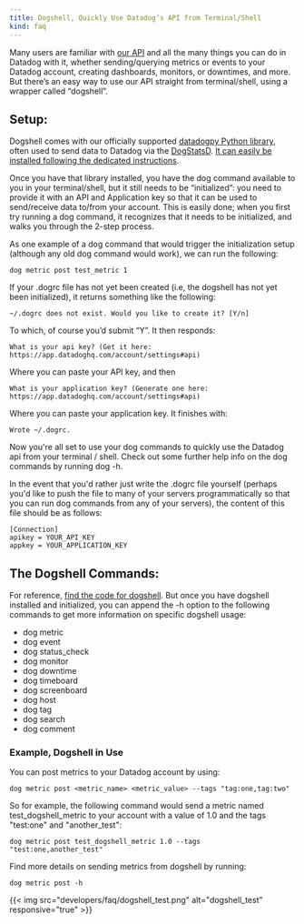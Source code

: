 ```yaml
---
title: Dogshell, Quickly Use Datadog’s API from Terminal/Shell
kind: faq
---
```


Many users are familiar with [our API][1] and all the many things you can do in Datadog with it, whether sending/querying metrics or events to your Datadog account, creating dashboards, monitors, or downtimes, and more. But there’s an easy way to use our API straight from terminal/shell, using a wrapper called “dogshell”.

## Setup:

Dogshell comes with our officially supported [datadogpy Python library][2], often used to send data to Datadog via the [DogStatsD][3]. [It can easily be installed following the dedicated instructions][4].

Once you have that library installed, you have the dog command available to you in your terminal/shell, but it still needs to be “initialized”: you need to provide it with an API and Application key so that it can be used to send/receive data to/from your account. This is easily done; when you first try running a dog command, it recognizes that it needs to be initialized, and walks you through the 2-step process.

As one example of a dog command that would trigger the initialization setup (although any old dog command would work), we can run the following:
```
dog metric post test_metric 1
```

If your .dogrc file has not yet been created (i.e, the dogshell has not yet been initialized), it returns something like the following:

```
~/.dogrc does not exist. Would you like to create it? [Y/n] 
```

To which, of course you’d submit “Y”. It then responds:

```
What is your api key? (Get it here: https://app.datadoghq.com/account/settings#api) 
```

Where you can paste your API key, and then
```
What is your application key? (Generate one here: https://app.datadoghq.com/account/settings#api)
```

Where you can paste your application key. It finishes with:
```
Wrote ~/.dogrc.
```

Now you're all set to use your dog commands to quickly use the Datadog api from your terminal / shell. Check out some further help info on the dog commands by running dog -h.

In the event that you'd rather just write the .dogrc file yourself (perhaps you'd like to push the file to many of your servers programmatically so that you can run dog commands from any of your servers), the content of this file should be as follows:

```
[Connection]
apikey = YOUR_API_KEY
appkey = YOUR_APPLICATION_KEY
```

## The Dogshell Commands:

For reference, [find the code for dogshell][5]. But once you have dogshell installed and initialized, you can append the -h option to the following commands to get more information on specific dogshell usage:

* dog metric
* dog event
* dog status_check
* dog monitor
* dog downtime
* dog timeboard
* dog screenboard
* dog host
* dog tag
* dog search
* dog comment

### Example, Dogshell in Use

You can post metrics to your Datadog account by using:
```
dog metric post <metric_name> <metric_value> --tags "tag:one,tag:two"
```

So for example, the following command would send a metric named test_dogshell_metric to your account with a value of 1.0 and the tags "test:one" and "another_test":

```
dog metric post test_dogshell_metric 1.0 --tags "test:one,another_test"
```

Find more details on sending metrics from dogshell by running:
```
dog metric post -h
```

{{< img src="developers/faq/dogshell_test.png" alt="dogshell_test" responsive="true" >}}

[1]: /api
[2]: https://github.com/DataDog/datadogpy
[3]: /developers/dogstatsd
[4]: https://github.com/DataDog/datadogpy#installation
[5]: https://github.com/DataDog/datadogpy/tree/master/datadog/dogshell
